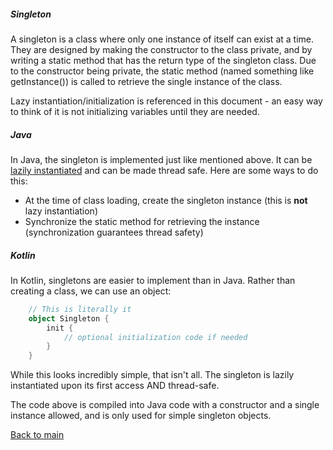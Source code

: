 ##### Singleton

A singleton is a class where only one instance of itself can exist at a time. They are designed by making the constructor to the class private, and by writing a static method that has the return type of the singleton class. Due to the constructor being private, the static method (named something like getInstance()) is called to retrieve the single instance of the class.

Lazy instantiation/initialization is referenced in this document - an easy way to think of it is not initializing variables until they are needed.

##### Java

In Java, the singleton is implemented just like mentioned above. It can be [lazily instantiated](https://en.wikipedia.org/wiki/Lazy_initialization) and can be made thread safe. Here are some ways to do this:
- At the time of class loading, create the singleton instance (this is **not** lazy instantiation)
- Synchronize the static method for retrieving the instance (synchronization guarantees thread safety)

##### Kotlin

In Kotlin, singletons are easier to implement than in Java. Rather than creating a class, we can use an object:

```Kotlin
    // This is literally it
    object Singleton {
        init {
            // optional initialization code if needed
        }
    }
```

While this looks incredibly simple, that isn't all. The singleton is lazily instantiated upon its first access AND thread-safe.

The code above is compiled into Java code with a constructor and a single instance allowed, and is only used for simple singleton objects.

[Back to main](../README.md)
